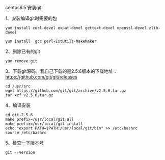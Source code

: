 centos6.5 安装git

1、安装编译git时需要的包

	yum install curl-devel expat-devel gettext-devel openssl-devel zlib-devel

	yum install  gcc perl-ExtUtils-MakeMaker

2、删除已有的git

	yum remove git

3、下载git源码，我自己下载的是2.5.6版本的下载地址：https://github.com/git/git/releases

	cd /usr/src
	wget https://github.com/git/git/archive/v2.5.6.tar.gz
	tar xzf v2.5.6.tar.gz

4、编译安装

	cd git-2.5.6
	make prefix=/usr/local/git all
	make prefix=/usr/local/git install
	echo "export PATH=$PATH:/usr/local/git/bin" >> /etc/bashrc
	source /etc/bashrc

5、检查一下版本号

	git --version
